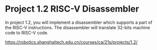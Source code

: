 # Project 1.2 RISC-V Disassembler

In project 1.2, you will implement a disassembler which supports a part of the RISC-V instructions. 
The disassembler will translate 32-bits machine code to RISC-V code. 

https://robotics.shanghaitech.edu.cn/courses/ca/21s/projects/1.2/
